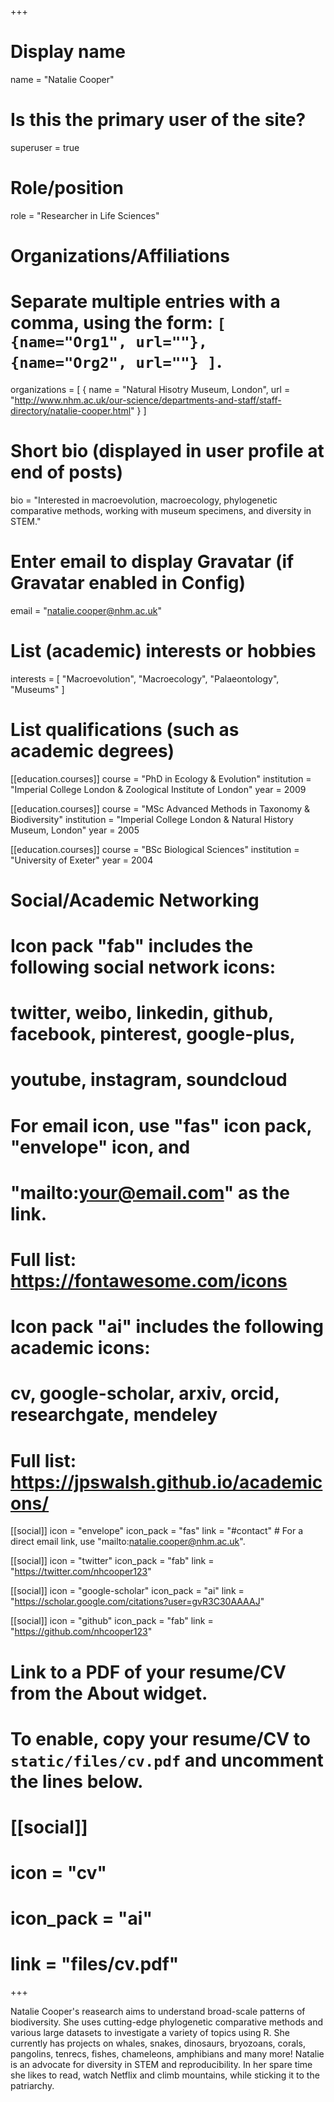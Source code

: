 +++
# Display name
name = "Natalie Cooper"

# Is this the primary user of the site?
superuser = true

# Role/position
role = "Researcher in Life Sciences"

# Organizations/Affiliations
#   Separate multiple entries with a comma, using the form: `[ {name="Org1", url=""}, {name="Org2", url=""} ]`.
organizations = [ { name = "Natural Hisotry Museum, London", url = "http://www.nhm.ac.uk/our-science/departments-and-staff/staff-directory/natalie-cooper.html" } ]

# Short bio (displayed in user profile at end of posts)
bio = "Interested in macroevolution, macroecology, phylogenetic comparative methods, working with museum specimens, and diversity in STEM."

# Enter email to display Gravatar (if Gravatar enabled in Config)
email = "natalie.cooper@nhm.ac.uk"

# List (academic) interests or hobbies
interests = [
  "Macroevolution",
  "Macroecology",
  "Palaeontology",
  "Museums"
]

# List qualifications (such as academic degrees)
[[education.courses]]
  course = "PhD in Ecology & Evolution"
  institution = "Imperial College London & Zoological Institute of London"
  year = 2009

[[education.courses]]
  course = "MSc Advanced Methods in Taxonomy & Biodiversity"
  institution = "Imperial College London & Natural History Museum, London"
  year = 2005

[[education.courses]]
  course = "BSc Biological Sciences"
  institution = "University of Exeter"
  year = 2004

# Social/Academic Networking
#
# Icon pack "fab" includes the following social network icons:
#
#   twitter, weibo, linkedin, github, facebook, pinterest, google-plus,
#   youtube, instagram, soundcloud
#
#   For email icon, use "fas" icon pack, "envelope" icon, and
#   "mailto:your@email.com" as the link.
#
#   Full list: https://fontawesome.com/icons
#
# Icon pack "ai" includes the following academic icons:
#
#   cv, google-scholar, arxiv, orcid, researchgate, mendeley
#
#   Full list: https://jpswalsh.github.io/academicons/

[[social]]
  icon = "envelope"
  icon_pack = "fas"
  link = "#contact"  # For a direct email link, use "mailto:natalie.cooper@nhm.ac.uk".

[[social]]
  icon = "twitter"
  icon_pack = "fab"
  link = "https://twitter.com/nhcooper123"

[[social]]
  icon = "google-scholar"
  icon_pack = "ai"
  link = "https://scholar.google.com/citations?user=gvR3C30AAAAJ"

[[social]]
  icon = "github"
  icon_pack = "fab"
  link = "https://github.com/nhcooper123"

# Link to a PDF of your resume/CV from the About widget.
# To enable, copy your resume/CV to `static/files/cv.pdf` and uncomment the lines below.
# [[social]]
#   icon = "cv"
#   icon_pack = "ai"
#   link = "files/cv.pdf"

+++

Natalie Cooper's reasearch aims to understand broad-scale patterns of biodiversity. She uses cutting-edge phylogenetic comparative methods and various large datasets to investigate a variety of topics using R. She currently has projects on whales, snakes, dinosaurs, bryozoans, corals, pangolins, tenrecs, fishes, chameleons, amphibians and many more! Natalie is an advocate for diversity in STEM and reproducibility. In her spare time she likes to read, watch Netflix and climb mountains, while sticking it to the patriarchy. 

